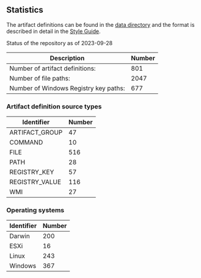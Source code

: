 ## Statistics

The artifact definitions can be found in the
[data directory](https://github.com/ForensicArtifacts/artifacts/tree/main/data) and the format is described in detail
in the [Style Guide](https://artifacts.readthedocs.io/en/latest/sources/Format-specification.html).

Status of the repository as of 2023-09-28

Description | Number
--- | ---
Number of artifact definitions: | 801
Number of file paths: | 2047
Number of Windows Registry key paths: | 677

### Artifact definition source types

Identifier | Number
--- | ---
ARTIFACT_GROUP | 47
COMMAND | 10
FILE | 516
PATH | 28
REGISTRY_KEY | 57
REGISTRY_VALUE | 116
WMI | 27

### Operating systems

Identifier | Number
--- | ---
Darwin | 200
ESXi | 16
Linux | 243
Windows | 367

